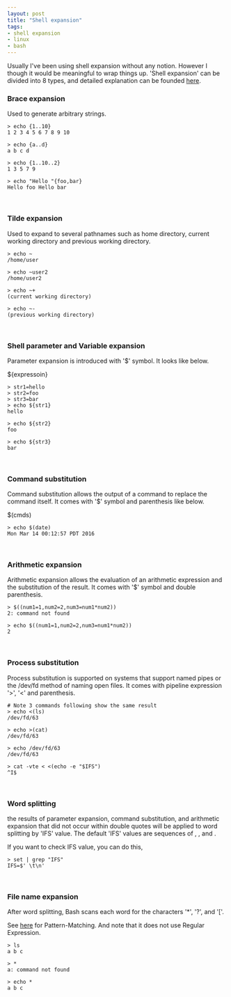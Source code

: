 ```yaml
---
layout: post
title: "Shell expansion"
tags:
- shell expansion
- linux
- bash
---
```

Usually I've been using shell expansion without any notion. However I though it would be meaningful to wrap things up. 'Shell expansion' can be divided into 8 types, and detailed explanation can be founded [here](http://tldp.org/LDP/Bash-Beginners-Guide/html/sect_03_04.html).
<br />


### Brace expansion
Used to generate arbitrary strings.

~~~
> echo {1..10}
1 2 3 4 5 6 7 8 9 10

> echo {a..d}
a b c d

> echo {1..10..2}
1 3 5 7 9

> echo "Hello "{foo,bar}
Hello foo Hello bar
~~~
<br />


### Tilde expansion
Used to expand to several pathnames such as home directory, current working directory and previous working directory.

~~~
> echo ~
/home/user

> echo ~user2
/home/user2

> echo ~+
(current working directory)

> echo ~-
(previous working directory)
~~~
<br />


### Shell parameter and Variable expansion
Parameter expansion is introduced with '$' symbol. It looks like below.

${expressoin}

~~~
> str1=hello
> str2=foo
> str3=bar
> echo ${str1}
hello

> echo ${str2}
foo

> echo ${str3}
bar
~~~
<br />


### Command substitution
Command substitution allows the output of a command to replace the command itself. It comes with '$' symbol and parenthesis like below.

$(cmds)

~~~
> echo $(date)
Mon Mar 14 00:12:57 PDT 2016
~~~
<br />


### Arithmetic expansion
Arithmetic expansion allows the evaluation of an arithmetic expression and the substitution of the result. It comes with '$' symbol and double parenthesis.

~~~
> $((num1=1,num2=2,num3=num1*num2))
2: command not found

> echo $((num1=1,num2=2,num3=num1*num2))
2
~~~
<br />


### Process substitution
Process substitution is supported on systems that support named pipes or the /dev/fd method of naming open files. It comes with pipeline expression '>', '<' and parenthesis.

~~~
# Note 3 commands following show the same result
> echo <(ls)
/dev/fd/63

> echo >(cat)
/dev/fd/63

> echo /dev/fd/63
/dev/fd/63

> cat -vte < <(echo -e "$IFS")
^I$
~~~
<br />


### Word splitting
the results of parameter expansion, command substitution, and arithmetic expansion that did not occur within double quotes will be applied to word splitting by 'IFS' value. The default 'IFS' values are sequences of <space>, <tab>, and <newline>.

If you want to check IFS value, you can do this,

~~~
> set | grep "IFS"
IFS=$' \t\n'
~~~
<br />


### File name expansion
After word splitting, Bash scans each word for the characters '\*', '?', and '['.

See [here](https://www.gnu.org/software/bash/manual/html_node/Pattern-Matching.html#Pattern-Matching) for Pattern-Matching. And note that it does not use Regular Expression.

~~~
> ls
a b c

> *
a: command not found

> echo *
a b c
~~~
